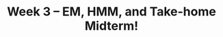---
    title: Week 3 – EM, HMM, and Take-home Midterm!
    weekNumber: 3
    days:
      - date: 2023-7-17
        events:
          "**LEC 8**{: .label .label-lecture } [MLE, Naive Bayes, Markov Models, and Noisy-OR](https://canvas.ucsd.edu/courses/47968/files/folder/Lecture%20Slides?preview=10146940)":
            "[🎥](https://podcast.ucsd.edu/watch/s123/cse150a_a00/8)"
          "**MT**{: .label .label-exam } [**Take-home Midterm Release! (Due: July 24th at 11:59 pm)**](https://canvas.ucsd.edu/courses/47968/assignments/659967)":
      - date: 2023-7-18
        events:
          "**LEC 9**{: .label .label-lecture } [Expectation Maximization](https://canvas.ucsd.edu/courses/47968/files/folder/Lecture%20Slides?preview=10150312)":
            "[🎥](https://podcast.ucsd.edu/watch/s123/cse150a_a00/9)" 
          "**QUIZ 3**{: .label .label-disc } **Quiz 3**":
      - date: 2023-7-19
        events:
          "**LEC 10**{: .label .label-lecture } Optional Midterm Q&A":
            # "[🎥]()"  

      - date: 2023-7-20
        events:
          "**LEC 11**{: .label .label-lecture } TBA":
            # "[🎥]()"
          "**DISC 5**{: .label .label-disc } Discussion 5":
          "**Refl 3**{: .label .label-reflect } [Reflection 3 due](https://canvas.ucsd.edu/courses/47968/assignments/659980)":

      - date: 2023-7-21
        events:
          "**HW 3**{: .label .label-hw } [HW 3 due](https://canvas.ucsd.edu/courses/47968/assignments/661988)":
              
---
